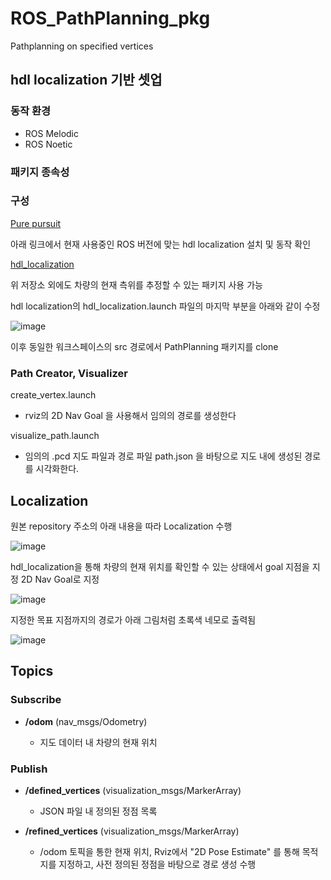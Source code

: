 # ROS_PathPlanning_pkg
Pathplanning on specified vertices

## hdl localization 기반 셋업

### 동작 환경

- ROS Melodic
- ROS Noetic

### 패키지 종속성

### 구성

[Pure pursuit](https://github.com/DCUSnSLab/SCV_Pure_pursuit/tree/master/src)

아래 링크에서 현재 사용중인 ROS 버전에 맞는 hdl localization 설치 및 동작 확인

[hdl_localization](https://github.com/koide3/hdl_localization)

위 저장소 외에도 차량의 현재 측위를 추정할 수 있는 패키지 사용 가능

hdl localization의 hdl_localization.launch 파일의 마지막 부분을 아래와 같이 수정

![image](https://user-images.githubusercontent.com/40351426/167768765-bb9f5361-6eda-45ba-9336-10d662cef7f1.png)

<node pkg="path_planning" type="dijkstra_path.py" name="path_planning" output="screen" >
    <param name="json_file" value="$(find path_planning)/data/20211104_map.json" />
</node>

이후 동일한 워크스페이스의 src 경로에서 PathPlanning 패키지를 clone

### Path Creator, Visualizer

create_vertex.launch
- rviz의 2D Nav Goal 을 사용해서 임의의 경로를 생성한다

visualize_path.launch
- 임의의 .pcd 지도 파일과 경로 파일 path.json 을 바탕으로 지도 내에 생성된 경로를 시각화한다.

## Localization

원본 repository 주소의 아래 내용을 따라 Localization 수행

![image](https://user-images.githubusercontent.com/40351426/167769126-3ed58c32-4261-497c-9b17-87cbf1879e68.png)

hdl_localization을 통해 차량의 현재 위치를 확인할 수 있는 상태에서 goal 지점을 지정 2D Nav Goal로 지정

![image](https://user-images.githubusercontent.com/40351426/167769344-62c46cbc-41b9-4a3f-b33b-dbd001deabcb.png)

지정한 목표 지점까지의 경로가 아래 그림처럼 초록색 네모로 출력됨

![image](https://user-images.githubusercontent.com/40351426/167769458-a1f9d96e-ea90-4395-8085-487d1fa8f2fa.png)

## Topics

### Subscribe

- **/odom** (nav_msgs/Odometry)

  - 지도 데이터 내 차량의 현재 위치

### Publish

- **/defined_vertices** (visualization_msgs/MarkerArray)

  - JSON 파일 내 정의된 정점 목록

- **/refined_vertices** (visualization_msgs/MarkerArray)

  - /odom 토픽을 통한 현재 위치, Rviz에서 "2D Pose Estimate" 를 통해 목적지를 지정하고, 사전 정의된 정점을 바탕으로 경로 생성 수행
